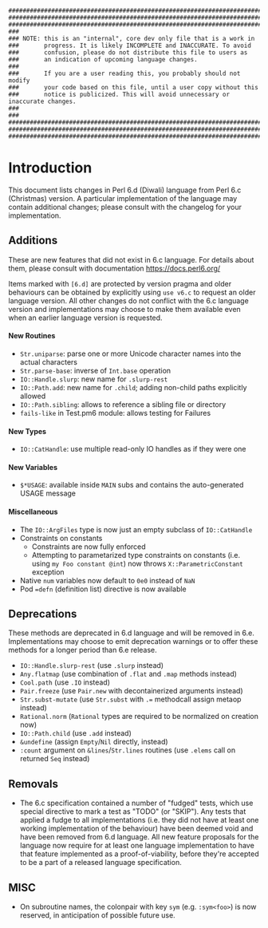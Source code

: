 ```
##################################################################################
##################################################################################
##################################################################################
###
### NOTE: this is an "internal", core dev only file that is a work in
###       progress. It is likely INCOMPLETE and INACCURATE. To avoid
###       confusion, please do not distribute this file to users as
###       an indication of upcoming language changes.
###       
###       If you are a user reading this, you probably should not modify
###       your code based on this file, until a user copy without this
###       notice is publicized. This will avoid unnecessary or inaccurate changes.
###       
###
##################################################################################
##################################################################################
##################################################################################
```

# Introduction

This document lists changes in Perl 6.d (Diwali) language from Perl 6.c (Christmas)
version. A particular implementation of the language may contain additional
changes; please consult with the changelog for your implementation.

## Additions

These are new features that did not exist in 6.c language. For details about
them, please consult with documentation https://docs.perl6.org/

Items marked with `[6.d]` are protected by version pragma and older behaviours
can be obtained by explicitly using `use v6.c` to request an older language version.
All other changes do not conflict with the 6.c language version and implementations
may choose to make them available even when an earlier language version is requested.

#### New Routines

- `Str.uniparse`: parse one or more Unicode character names into
    the actual characters
- `Str.parse-base`: inverse of `Int.base` operation
- `IO::Handle.slurp`: new name for `.slurp-rest`
- `IO::Path.add`: new name for `.child`; adding non-child paths explicitly allowed
- `IO::Path.sibling`: allows to reference a sibling file or directory
- `fails-like` in Test.pm6 module: allows testing for Failures

#### New Types

- `IO::CatHandle`: use multiple read-only IO handles as if they were one

#### New Variables

- `$*USAGE`: available inside `MAIN` subs and contains the auto-generated
  USAGE message

#### Miscellaneous

- The `IO::ArgFiles` type is now just an empty subclass of `IO::CatHandle`
- Constraints on constants
    - Constraints are now fully enforced
    - Attempting to parametarized type constraints on constants
        (i.e. using `my Foo constant @int`) now throws `X::ParametricConstant` exception
- Native `num` variables now default to `0e0` instead of `NaN`
- Pod `=defn` (definition list) directive is now available

## Deprecations

These methods are deprecated in 6.d language and will be removed in 6.e.
Implementations may choose to emit deprecation warnings or to offer these
methods for a longer period than 6.e release.

- `IO::Handle.slurp-rest` (use `.slurp` instead)
- `Any.flatmap` (use combination of `.flat` and `.map` methods instead)
- `Cool.path` (use `.IO` instead)
- `Pair.freeze` (use `Pair.new` with decontainerized arguments instead)
- `Str.subst-mutate` (use `Str.subst` with `.=` methodcall assign metaop instead)
- `Rational.norm` (`Rational` types are required to be normalized on creation now)
- `IO::Path.child` (use `.add` instead)
- `&undefine` (assign `Empty`/`Nil` directly, instead)
- `:count` argument on `&lines`/`Str.lines` routines
    (use `.elems` call on returned `Seq` instead)

## Removals

- The 6.c specification contained a number of "fudged" tests, which use special
  directive to mark a test as "TODO" (or "SKIP"). Any tests that applied a fudge
  to all implementations (i.e. they did not have at least one working
  implementation of the behaviour) have been deemed void and have been removed
  from 6.d language. All new feature proposals for the language now require
  for at least one language implementation to have that feature implemented
  as a proof-of-viability, before they're accepted to be a part of a released
  language specification.

## MISC

- On subroutine names, the colonpair with key `sym` (e.g. `:sym<foo>`) is now reserved,
  in anticipation of possible future use.

